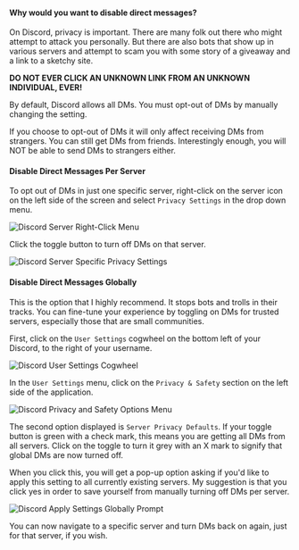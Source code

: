 #### Why would you want to disable direct messages?

On Discord, privacy is important. There are many folk out there who might attempt to attack you personally. But there are also bots that show up in various servers and attempt to scam you with some story of a giveaway and a link to a sketchy site.

**DO NOT EVER CLICK AN UNKNOWN LINK FROM AN UNKNOWN INDIVIDUAL, EVER!**

By default, Discord allows all DMs. You must opt-out of DMs by manually changing the setting.

If you choose to opt-out of DMs it will only affect receiving DMs from strangers. You can still get DMs from friends. Interestingly enough, you will NOT be able to send DMs to strangers either.

#### Disable Direct Messages Per Server
To opt out of DMs in just one specific server, right-click on the server icon on the left side of the screen and select `Privacy Settings` in the drop down menu.

![Discord Server Right-Click Menu](https://i.imgur.com/AnmGMlg.png)

Click the toggle button to turn off DMs on that server.

![Discord Server Specific Privacy Settings](https://i.imgur.com/6cCTwMH.png)

#### Disable Direct Messages Globally
This is the option that I highly recommend. It stops bots and trolls in their tracks. You can fine-tune your experience by toggling on DMs for trusted servers, especially those that are small communities.

First, click on the `User Settings` cogwheel on the bottom left of your Discord, to the right of your username.

![Discord User Settings Cogwheel](https://i.imgur.com/yZ6mi7U.png)

In the `User Settings` menu, click on the `Privacy & Safety` section on the left side of the application.

![Discord Privacy and Safety Options Menu](https://i.imgur.com/HMx4eHX.png)

The second option displayed is `Server Privacy Defaults`. If your toggle button is green with a check mark, this means you are getting all DMs from all servers. Click on the toggle to turn it grey with an X mark to signify that global DMs are now turned off.

When you click this, you will get a pop-up option asking if you'd like to apply this setting to all currently existing servers. My suggestion is that you click yes in order to save yourself from manually turning off DMs per server. 

![Discord Apply Settings Globally Prompt](https://i.imgur.com/rgHdLXV.png)

You can now navigate to a specific server and turn DMs back on again, just for that server, if you wish.